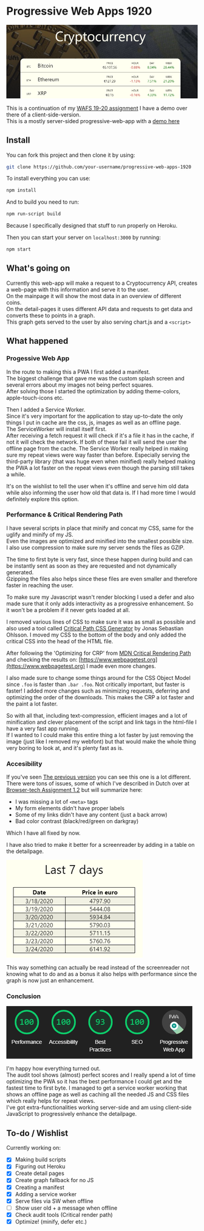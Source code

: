 # Progressive Web Apps 1920

<kbd>![Shiny front-end](https://raw.githubusercontent.com/DanielvandeVelde/progressive-web-apps-1920/master/readme%20images/front%20end.png "Shiny front-end")</kbd>

This is a continuation of my [WAFS 19-20 assignment](https://github.com/danielvandevelde/web-app-from-scratch-1920)
I have a demo over there of a client-side-version.  
This is a mostly server-sided progressive-web-app with a [demo here](https://cryptocurrency-1920.herokuapp.com/)

## Install

You can fork this project and then clone it by using:

```bash
git clone https://github.com/your-username/progressive-web-apps-1920
```

To install everything you can use:

```bash
npm install
```

And to build you need to run:

```bash
npm run-script build
```

Because I specifically designed that stuff to run properly on Heroku.

Then you can start your server on `localhost:3000` by running:

```bash
npm start
```

## What's going on

Currently this web-app will make a request to a Cryptocurrency API, creates a web-page with this information and serve it to the user.  
On the mainpage it will show the most data in an overview of different coins.  
On the detail-pages it uses different API data and requests to get data and converts these to points in a graph.  
This graph gets served to the user by also serving chart.js and a `<script>`

## What happened

### Progessive Web App

In the route to making this a PWA I first added a manifest.  
The biggest challenge that gave me was the custom splash screen and several errors about my images not being perfect squares.  
After solving those I started the optimization by adding theme-colors, apple-touch-icons etc.

Then I added a Service Worker.  
Since it's very important for the application to stay up-to-date the only things I put in cache are the css, js, images as well as an offline page.  
The ServiceWorker will install itself first.  
After receiving a fetch request it will check if it's a file it has in the cache, if not it will check the network. If both of these fail it will send the user the offline page from the cache.
The Service Worker really helped in making sure my repeat views were way faster than before. Especially serving the third-party library (that was huge even when minified) really helped making the PWA a lot faster on the repeat views even though the parsing still takes a while.

It's on the wishlist to tell the user when it's offline and serve him old data while also informing the user how old that data is. If I had more time I would definitely explore this option.

### Performance & Critical Rendering Path

I have several scripts in place that minify and concat my CSS, same for the uglify and minify of my JS.  
Even the images are optimized and minified into the smallest possible size.  
I also use compression to make sure my server sends the files as GZIP.

The time to first byte is very fast, since these happen during build and can be instantly sent as soon as they are requested and not dynamically generated.  
Gzipping the files also helps since these files are even smaller and therefore faster in reaching the user.

To make sure my Javascript wasn't render blocking I used a defer and also made sure that it only adds interactivity as a progressive enhancement. So it won't be a problem if it never gets loaded at all.

I removed various lines of CSS to make sure it was as small as possible and also used a tool called [Critical Path CSS Generator](https://jonassebastianohlsson.com/criticalpathcssgenerator/) by Jonas Sebastian Ohlsson.
I moved my CSS to the bottom of the body and only added the critical CSS into the head of the HTML file.

After following the 'Optimizing for CRP' from [MDN Critical Rendering Path](https://developer.mozilla.org/en-US/docs/Web/Performance/Critical_rendering_path) and checking the results on: [https://www.webpagetest.org](https://www.webpagetest.org) I made even more changes.

I also made sure to change some things around for the CSS Object Model since `.foo` is faster than `.bar .foo`. Not critically important, but faster is faster! I added more changes such as minimizing requests, deferring and optimizing the order of the downloads. This makes the CRP a lot faster and the paint a lot faster.

So with all that, including text-compression, efficient images and a lot of minification and clever placement of the script and link tags in the html-file I have a very fast app running.  
If I wanted to I could make this entire thing a lot faster by just removing the image (just like I removed my webfont) but that would make the whole thing very boring to look at, and it's plenty fast as is.

### Accesibility

If you've seen [The previous version](www.github.com/DanielvandeVelde/web-app-from-scratch-1920) you can see this one is a lot different.  
There were tons of issues, some of which I've described in Dutch over at [Browser-tech Assignment 1.2](www.github.com/Danielvandevelde/browser-technologies-1920) but will summarize here:

- I was missing a lot of `<meta>` tags
- My form elements didn't have proper labels
- Some of my links didn't have any content (just a back arrow)
- Bad color contrast (black/red/green on darkgray)

Which I have all fixed by now.

I have also tried to make it better for a screenreader by adding in a table on the detailpage.

<kbd>![detailpage table](https://raw.githubusercontent.com/DanielvandeVelde/progressive-web-apps-1920/master/readme%20images/table.png "detailpage table")</kbd>

This way something can actually be read instead of the screenreader not knowing what to do and as a bonus it also helps with performance since the graph is now just an enhancement.

### Conclusion

<kbd>![Audit results after improvements](https://raw.githubusercontent.com/DanielvandeVelde/progressive-web-apps-1920/master/readme%20images/after.png "Audit results after improvements")</kbd>

I'm happy how everything turned out.  
The audit tool shows (almost) perfect scores and I really spend a lot of time optimizing the PWA so it has the best performance I could get and the fastest time to first byte.
I managed to get a service worker working that shows an offline page as well as caching all the needed JS and CSS files which really helps for repeat views.  
I've got extra-functionalities working server-side and am using client-side JavaScript to progressively enhance the detailpage.

## To-do / Wishlist

Currently working on:

- [x] Making build scripts
- [x] Figuring out Heroku
- [x] Create detail pages
- [x] Create graph fallback for no JS
- [x] Creating a manifest
- [x] Adding a service worker
- [x] Serve files via SW when offline
- [ ] Show user old + a message when offline
- [x] Check audit tools (Critical render path)
- [x] Optimize! (minify, defer etc.)
